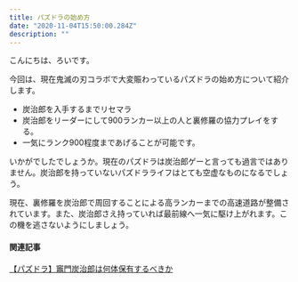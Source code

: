 ```yaml
---
title: パズドラの始め方
date: "2020-11-04T15:50:00.284Z"
description: ""
---
```


こんにちは、ろいです。

今回は、現在鬼滅の刃コラボで大変賑わっているパズドラの始め方について紹介します。

- 炭治郎を入手するまでリセマラ
- 炭治郎をリーダーにして900ランカー以上の人と裏修羅の協力プレイをする。
- 一気にランク900程度まであげることが可能です。

いかがでしたでしょうか。現在のパズドラは炭治郎ゲーと言っても過言ではありません。炭治郎を持っていないパズドラライフはとても空虚なものになるでしょう。

現在、裏修羅を炭治郎で周回することによる高ランカーまでの高速道路が整備されています。また、炭治郎さえ持っていれば最前線へ一気に駆け上がれます。この機を逃さないようにしましょう。

#### 関連記事
[【パズドラ】竈門炭治郎は何体保有するべきか](/pad-tanjiro)